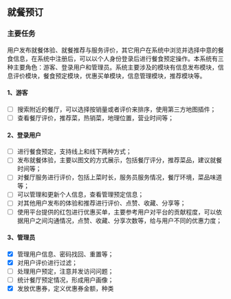 ## 就餐预订
### 主要任务
用户发布就餐体验、就餐推荐与服务评价，其它用户在系统中浏览并选择中意的餐食信息，在系统中注册后，可以以个人身份登录后进行餐食预定操作。本系统有三种主要角色：游客、登录用户和管理员。系统主要涉及的模块有信息发布模块，信息评价模块，餐食预定模块，优惠买单模块，信息管理模块，推荐模块等。
  
#### 1、游客
- [ ] 搜索附近的餐厅，可以选择按销量或者评价来排序，使用第三方地图插件；
- [ ] 查看餐厅评价，推荐菜，热销菜，地理位置，营业时间等；

#### 2、登录用户
- [ ] 进行餐食预定，支持线上和线下两种方式；
- [ ] 发布就餐体验，主要以图文的方式展示，包括餐厅评分，推荐菜品，建议就餐时间等；
- [ ] 对餐厅服务进行评价，包括上菜时长，服务员服务情况，餐厅环境，菜品味道等；
- [ ] 可以管理和更新个人信息，查看管理预定信息；
- [ ] 对其他用户发布的体验和推荐进行评价、点赞、收藏、分享等；
- [ ] 使用平台提供的红包进行优惠买单，主要参考用户对平台的贡献程度，可以依据用户之间沟通情况，点赞、收藏、分享次数等，给与用户不同的优惠力度；

#### 3、管理员
- [x] 管理用户信息、密码找回、重置等；
- [x] 对用户评价进行过滤；
- [ ] 处理用户预定，注意并发访问问题；
- [ ] 统计餐厅预定情况，形成用户画像；
- [x] 发放优惠券，定义优惠券金额，种类
